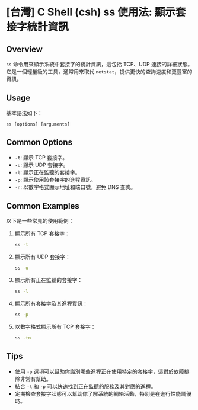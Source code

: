 # [台灣] C Shell (csh) ss 使用法: 顯示套接字統計資訊

## Overview
`ss` 命令用來顯示系統中套接字的統計資訊，這包括 TCP、UDP 連接的詳細狀態。它是一個輕量級的工具，通常用來取代 `netstat`，提供更快的查詢速度和更豐富的資訊。

## Usage
基本語法如下：
```
ss [options] [arguments]
```

## Common Options
- `-t`: 顯示 TCP 套接字。
- `-u`: 顯示 UDP 套接字。
- `-l`: 顯示正在監聽的套接字。
- `-p`: 顯示使用該套接字的進程資訊。
- `-n`: 以數字格式顯示地址和端口號，避免 DNS 查詢。

## Common Examples
以下是一些常見的使用範例：

1. 顯示所有 TCP 套接字：
   ```bash
   ss -t
   ```

2. 顯示所有 UDP 套接字：
   ```bash
   ss -u
   ```

3. 顯示所有正在監聽的套接字：
   ```bash
   ss -l
   ```

4. 顯示所有套接字及其進程資訊：
   ```bash
   ss -p
   ```

5. 以數字格式顯示所有 TCP 套接字：
   ```bash
   ss -tn
   ```

## Tips
- 使用 `-p` 選項可以幫助你識別哪些進程正在使用特定的套接字，這對於故障排除非常有幫助。
- 結合 `-l` 和 `-p` 可以快速找到正在監聽的服務及其對應的進程。
- 定期檢查套接字狀態可以幫助你了解系統的網絡活動，特別是在進行性能調優時。